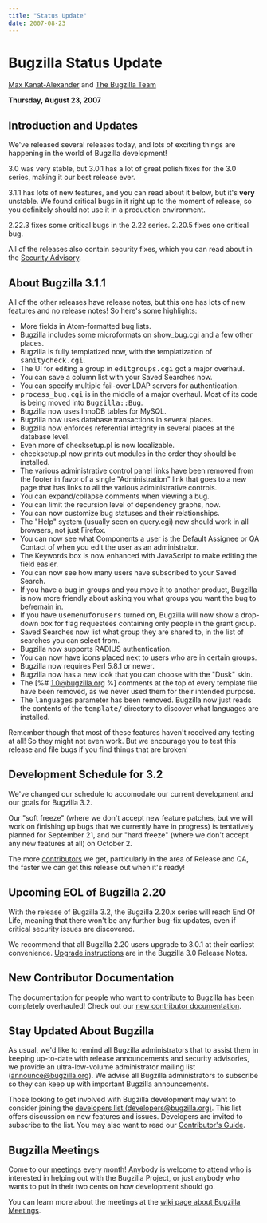 ```yaml
---
title: "Status Update"
date: 2007-08-23
---
```

# Bugzilla Status Update

[Max Kanat-Alexander](http://www.everythingsolved.com/) and [The Bugzilla Team](https://www.bugzilla.org/developers/profiles.html)

**Thursday, August 23, 2007**

## Introduction and Updates

We've released several releases today, and lots of exciting things are happening in the world of Bugzilla development!

3.0 was very stable, but 3.0.1 has a lot of great polish fixes for the 3.0 series, making it our best release ever.

3.1.1 has lots of new features, and you can read about it below, but it's **very** unstable. We found critical bugs in it right up to the moment of release, so you definitely should not use it in a production environment.

2.22.3 fixes some critical bugs in the 2.22 series. 2.20.5 fixes one critical bug.

All of the releases also contain security fixes, which you can read about in the [Security Advisory](../security/2.20.4/).

## About Bugzilla 3.1.1

All of the other releases have release notes, but this one has lots of new features and no release notes! So here's some highlights:

*   More fields in Atom-formatted bug lists.
*   Bugzilla includes some microformats on show_bug.cgi and a few other places.
*   Bugzilla is fully templatized now, with the templatization of <kbd>sanitycheck.cgi</kbd>.
*   The UI for editing a group in <kbd>editgroups.cgi</kbd> got a major overhaul.
*   You can save a column list with your Saved Searches now.
*   You can specify multiple fail-over LDAP servers for authentication.
*   <kbd>process_bug.cgi</kbd> is in the middle of a major overhaul. Most of its code is being moved into <kbd>Bugzilla::Bug</kbd>.
*   Bugzilla now uses InnoDB tables for MySQL.
*   Bugzilla now uses database transactions in several places.
*   Bugzilla now enforces referential integrity in several places at the database level.
*   Even more of checksetup.pl is now localizable.
*   checksetup.pl now prints out modules in the order they should be installed.
*   The various administrative control panel links have been removed from the footer in favor of a single "Administration" link that goes to a new page that has links to all the various administrative controls.
*   You can expand/collapse comments when viewing a bug.
*   You can limit the recursion level of dependency graphs, now.
*   You can now customize bug statuses and their relationships.
*   The "Help" system (usually seen on query.cgi) now should work in all browsers, not just Firefox.
*   You can now see what Components a user is the Default Assignee or QA Contact of when you edit the user as an administrator.
*   The Keywords box is now enhanced with JavaScript to make editing the field easier.
*   You can now see how many users have subscribed to your Saved Search.
*   If you have a bug in groups and you move it to another product, Bugzilla is now more friendly about asking you what groups you want the bug to be/remain in.
*   If you have <kbd>usemenuforusers</kbd> turned on, Bugzilla will now show a drop-down box for flag requestees containing only people in the grant group.
*   Saved Searches now list what group they are shared to, in the list of searches you can select from.
*   Bugzilla now supports RADIUS authentication.
*   You can now have icons placed next to users who are in certain groups.
*   Bugzilla now requires Perl 5.8.1 or newer.
*   Bugzilla now has a new look that you can choose with the "Dusk" skin.
*   The [%# 1.0@bugzilla.org %] comments at the top of every template file have been removed, as we never used them for their intended purpose.
*   The <kbd>languages</kbd> parameter has been removed. Bugzilla now just reads the contents of the <kbd>template/</kbd> directory to discover what languages are installed.

Remember though that most of these features haven't received any testing at all! So they might not even work. But we encourage you to test this release and file bugs if you find things that are broken!

## Development Schedule for 3.2

We've changed our schedule to accomodate our current development and our goals for Bugzilla 3.2.

Our "soft freeze" (where we don't accept new feature patches, but we will work on finishing up bugs that we currently have in progress) is tentatively planned for September 21, and our "hard freeze" (where we don't accept any new features at all) on October 2\.

The more [contributors](../contribute/) we get, particularly in the area of Release and QA, the faster we can get this release out when it's ready!

## Upcoming EOL of Bugzilla 2.20

With the release of Bugzilla 3.2, the Bugzilla 2.20.x series will reach End Of Life, meaning that there won't be any further bug-fix updates, even if critical security issues are discovered.

We recommend that all Bugzilla 2.20 users upgrade to 3.0.1 at their earliest convenience. [Upgrade instructions](../releases/3.0.1/release-notes.html#v30_upgrading) are in the Bugzilla 3.0 Release Notes.

## New Contributor Documentation

The documentation for people who want to contribute to Bugzilla has been completely overhauled! Check out our [new contributor documentation](https://wiki.mozilla.org/Bugzilla:Developers).

## Stay Updated About Bugzilla

As usual, we'd like to remind all Bugzilla administrators that to assist them in keeping up-to-date with release announcements and security advisories, we provide an ultra-low-volume administrator mailing list ([announce@bugzilla.org](https://lists.bugzilla.org/cgi-bin/mj_wwwusr?func=lists-full-long&extra=announce)). We advise all Bugzilla administrators to subscribe so they can keep up with important Bugzilla announcements.

Those looking to get involved with Bugzilla development may want to consider joining the [developers list (developers@bugzilla.org)](https://lists.bugzilla.org/cgi-bin/mj_wwwusr?func=lists-long-full&extra=developers). This list offers discussion on new features and issues. Developers are invited to subscribe to the list. You may also want to read our [Contributor's Guide](https://www.bugzilla.org/docs/contributor.html).

## Bugzilla Meetings

Come to our [meetings](https://wiki.mozilla.org/Bugzilla:Meetings) every month! Anybody is welcome to attend who is interested in helping out with the Bugzilla Project, or just anybody who wants to put in their two cents on how development should go.

You can learn more about the meetings at the [wiki page about Bugzilla Meetings](https://wiki.mozilla.org/Bugzilla:Meetings).
